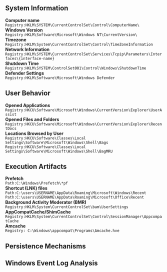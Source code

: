 ## System Information

**Computer name**   
`Registry:HKLM\SYSTEM\CurrentControlSet\Control\ComputerName\`  
**Windows Version**   
`Registry:HKLM\Software\Microsoft\Windows NT\CurrentVersion\`  
**Timezone**    
`Registry:HKLM\System\CurrentControlSet\Control\TimeZoneInformation`  
**Network Information**     
`Registry:HKLM\SYSTEM\CurrentControlSet\Services\Tcpip\Parameters\Interfaces\{interface-name}`  
**Shutdown Time**      
`Registry:HKLM\SYSTEM\ControlSet001\Control\Windows\ShutdownTime`  
**Defender Settings**      
`Registry:HKLM\Software\Microsoft\Windows Defender`  

## User Behavior

**Opened Applications**  
`Registry:HKCU\Software\Microsoft\Windows\CurrentVersion\Explorer\UserAssist`  
**Opened Files and Folders**   
`Registry:HKCU\Software\Microsoft\Windows\CurrentVersion\Explorer\RecentDocs`  
**Locations Browsed by User**  
`Registry:HKCU\Software\Classes\Local Settings\Software\Microsoft\Windows\Shell\Bags`  
`Registry:HKCU\Software\Classes\Local Settings\Software\Microsoft\Windows\Shell\BagMRU`  


## Execution Artifacts

**Prefetch**  
`Path:C:\Windows\Prefetch\*pf`  
**Shortcut (LNK) files**  
`Path:C:\users\USERNAME\AppData\Roaming\Microsoft\Windows\Recent`  
`Path:C:\users\USERNAME\AppData\Roaming\Microsoft\Office\Recent`    
**Background Activity Moderator (BMR)**  
`Registry:HKLM\System\CurrentControlSet\bam\UserSettings`  
**AppCompatCache/ShimCache**  
`Registry:HKLM\System\CurrentControlSet\Control\SessionManager\AppcompatCache`  
**Amcache**  
`Registry: C:\Windows\appcompat\Programs\Amcache.hve`  


## Persistence Mechanisms


## Windows Event Log Analysis





